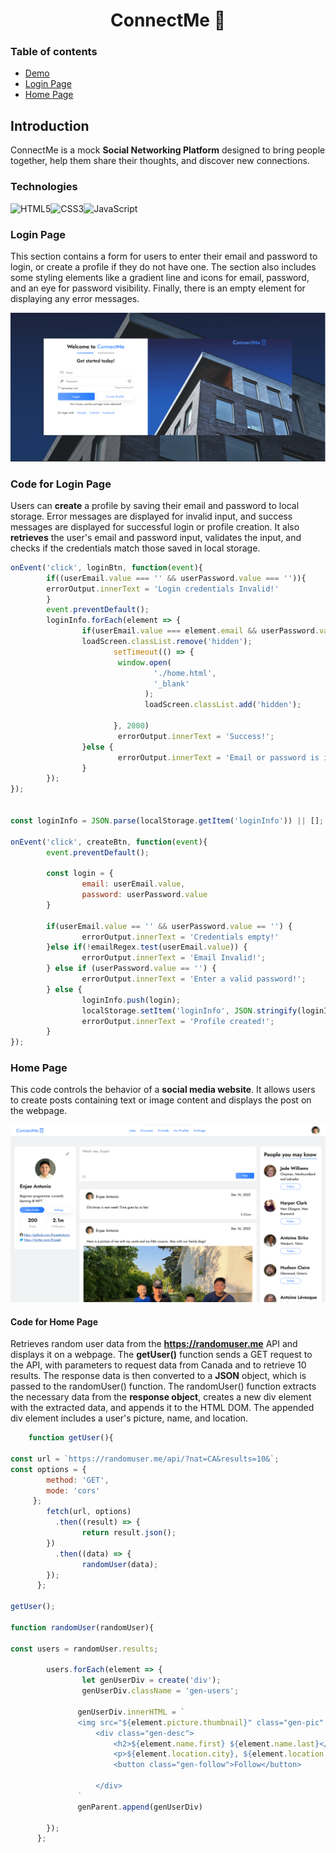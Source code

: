 # <h1 align="center">ConnectMe :iphone: </h1>

### Table of contents
- [Demo](https://enjaeantonio.github.io/connect-me)
- [Login Page](#Login-page)
- [Home Page](#Home-page)


## Introduction
ConnectMe is a mock **Social Networking Platform** designed to bring people together, help them share their thoughts, and discover new connections. 


### Technologies 

![HTML5](https://img.shields.io/badge/html5-%23E34F26.svg?style=for-the-badge&logo=html5&logoColor=white)![CSS3](https://img.shields.io/badge/css3-%231572B6.svg?style=for-the-badge&logo=css3&logoColor=white)![JavaScript](https://img.shields.io/badge/javascript-%23323330.svg?style=for-the-badge&logo=javascript&logoColor=%23F7DF1E)


### Login Page


This section contains a form for users to enter their email and password to login, or create a profile if they do not have one. The section also includes some styling elements like a gradient line and icons for email, password, and an eye for password visibility. Finally, there is an empty element for displaying any error messages.

![Login page](assets/img/Screenshot%202023-04-12%20214435.png)

### Code for Login Page
Users can **create** a profile by saving their email and password to local storage. Error messages are displayed for invalid input, and success messages are displayed for successful login or profile creation.
It also **retrieves** the user's email and password input, validates the input, and checks if the credentials match those saved in local storage. 

```JavaScript 
onEvent('click', loginBtn, function(event){
        if((userEmail.value === '' && userPassword.value === '')){
        errorOutput.innerText = 'Login credentials Invalid!'
        }
        event.preventDefault();
        loginInfo.forEach(element => {
                if(userEmail.value === element.email && userPassword.value === element.password) {
                loadScreen.classList.remove('hidden');
                       setTimeout(() => {
                        window.open(
                                './home.html',
                                '_blank'
                              );
                              loadScreen.classList.add('hidden');

                       }, 2000) 
                        errorOutput.innerText = 'Success!';
                }else {
                        errorOutput.innerText = 'Email or password is invalid!';
                }
        });
});


const loginInfo = JSON.parse(localStorage.getItem('loginInfo')) || [];

onEvent('click', createBtn, function(event){
        event.preventDefault();
      
        const login = {
                email: userEmail.value,
                password: userPassword.value
        }

        if(userEmail.value == '' && userPassword.value == '') {
                errorOutput.innerText = 'Credentials empty!'
        }else if(!emailRegex.test(userEmail.value)) {
                errorOutput.innerText = 'Email Invalid!';
        } else if (userPassword.value == '') {
                errorOutput.innerText = 'Enter a valid password!';
        } else {
                loginInfo.push(login);
                localStorage.setItem('loginInfo', JSON.stringify(loginInfo));
                errorOutput.innerText = 'Profile created!';
        }
});
```



###  Home Page
This code controls the behavior of a **social media website**. It allows users to create posts containing text or image content and displays the post on the webpage. 


![Home page](assets/img/Screenshot%202023-04-12%20212804.png)


#### Code for Home Page
Retrieves random user data from the **https://randomuser.me** API and displays it on a webpage. The **getUser()** function sends a GET request to the API, with parameters to request data from Canada and to retrieve 10 results. The response data is then converted to a **JSON** object, which is passed to the randomUser() function. The randomUser() function extracts the necessary data from the **response object**, creates a new div element with the extracted data, and appends it to the HTML DOM. The appended div element includes a user's picture, name, and location. 
``` JavaScript
    function getUser(){

const url = `https://randomuser.me/api/?nat=CA&results=10&`;
const options = {
        method: 'GET',
        mode: 'cors'
     };
        fetch(url, options)
          .then((result) => {
                return result.json();
        })
          .then((data) => {
                randomUser(data);
        });
      };

getUser();

function randomUser(randomUser){

const users = randomUser.results;

        users.forEach(element => {
                let genUserDiv = create('div');
                genUserDiv.className = 'gen-users';

               genUserDiv.innerHTML = `
               <img src="${element.picture.thumbnail}" class="gen-pic" alt="">
                   <div class="gen-desc">
                       <h2>${element.name.first} ${element.name.last}</h2>
                       <p>${element.location.city}, ${element.location.state}</p>
                       <button class="gen-follow">Follow</button>

                   </div>
               `
               genParent.append(genUserDiv)
               
        });
      };

```
